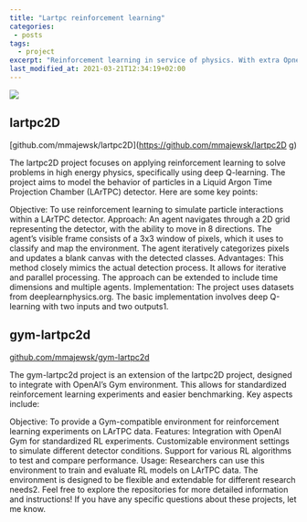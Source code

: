 ```yaml
---
title: "Lartpc reinforcement learning"
categories:
 - posts
tags:
  - project
excerpt: "Reinforcement learning in service of physics. With extra OpneAI gym sauce."
last_modified_at: 2021-03-21T12:34:19+02:00
---
```


![](https://i.imgur.com/IyswEwy.gif)

## lartpc2D

[github.com/mmajewsk/lartpc2D](https://github.com/mmajewsk/lartpc2D g)

The lartpc2D project focuses on applying reinforcement learning to solve problems in high energy physics, specifically using deep Q-learning. The project aims to model the behavior of particles in a Liquid Argon Time Projection Chamber (LArTPC) detector. Here are some key points:

Objective: To use reinforcement learning to simulate particle interactions within a LArTPC detector.
Approach:
An agent navigates through a 2D grid representing the detector, with the ability to move in 8 directions.
The agent’s visible frame consists of a 3x3 window of pixels, which it uses to classify and map the environment.
The agent iteratively categorizes pixels and updates a blank canvas with the detected classes.
Advantages:
This method closely mimics the actual detection process.
It allows for iterative and parallel processing.
The approach can be extended to include time dimensions and multiple agents.
Implementation:
The project uses datasets from deeplearnphysics.org.
The basic implementation involves deep Q-learning with two inputs and two outputs1.

## gym-lartpc2d

[github.com/mmajewsk/gym-lartpc2d](https://github.com/mmajewsk/gym-lartpc2d)

The gym-lartpc2d project is an extension of the lartpc2D project, designed to integrate with OpenAI’s Gym environment. This allows for standardized reinforcement learning experiments and easier benchmarking. Key aspects include:

Objective: To provide a Gym-compatible environment for reinforcement learning experiments on LArTPC data.
Features:
Integration with OpenAI Gym for standardized RL experiments.
Customizable environment settings to simulate different detector conditions.
Support for various RL algorithms to test and compare performance.
Usage:
Researchers can use this environment to train and evaluate RL models on LArTPC data.
The environment is designed to be flexible and extendable for different research needs2.
Feel free to explore the repositories for more detailed information and instructions! If you have any specific questions about these projects, let me know.